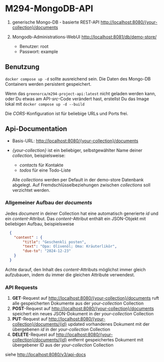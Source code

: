 # M294-MongoDB-API

1. generische Mongo-DB - basierte REST-API <http://localhost:8080/{your-collection}/documents>
2. Mongodb-Administrations-WebUI <http://localhost:8081/db/demo-store/>

    * Benutzer: root
    * Passwort: example

## Benutzung

`docker compose up -d` sollte ausreichend sein. Die Daten des Mongo-DB Containers werden persistent gespeichert.

Wenn das `greenorca/m294-project-api:latest` nicht geladen werden kann, oder Du etwas am API-*src*-Code verändert hast, erstellst Du das Image lokal mit `docker compose up -d --build`

Die *CORS*-Konfiguration ist für beliebige URLs und Ports frei.

## Api-Documentation

* Basis-URL: <http://localhost:8080/{your-collection}/documents>
* *{your-collection}* ist ein beliebiger, selbstgewählter Name deiner *collection*, beispielsweise:

  * *contacts* für Kontakte
  * *todos* für eine Todo-Liste

  Alle *collections* werden per Default in der demo-store Datenbank abgelegt. Auf Fremdschlüsselbeziehungen zwischen *collections* soll verzichtet werden.

### Allgemeiner Aufbau der *documents*

Jedes *document* in deiner Collection hat eine automatisch generierte *id* und ein *content*-Attribut. Das *content*-Attribut enthält ein JSON-Objekt mit beliebigen Aufbau, beispielsweise

```json
  {
    "content" : {
        "title": "Geschenkli posten",
        "text": "Opa: Olivenöl; Oma: Kräuterlikör",
        "due-to": "2024-12-23"
    }
  }
```

Achte darauf, den Inhalt des *content*-Attributs möglichst immer gleich aufzubauen, indem du immer die gleichen Attribute verwendest.

### API Requests

1. **GET**-Request auf <http://localhost:8080/{your-collection}/documents> ruft alle gespeicherten Dokumente aus der *your-collection* Collection
2. **POST**-Request auf <http://localhost:8080/{your-collection}/documents> speichert ein neues JSON-Dokument in der *your-collection* Collection
3. **PUT**-Request auf <http://localhost:8080/{your-collection}/documents/{id}> updated vorhandenes Dokument mit der übergebenen *id* in der *your-collection* Collection
4. **DELETE**-Request auf <http://localhost:8080/{your-collection}/documents/{id}> entfernt gespeichertes Dokument mit übergebener ID aus der *your-collection* Collection

siehe <http://localhost:8080/v3/api-docs>

